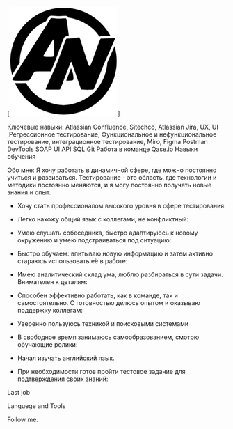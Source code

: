 [![Header](https://github.com/mranolegprivate/anoleg_rezume/blob/main/assets/AN.png)]

Ключевые навыки:
Atlassian Confluence, Sitechco, Atlassian Jira, UX, UI ,Регрессионное тестирование, Функциональное и нефункциональное тестирование, интеграционное тестирование, Miro, Figma
Postman
DevTools
SOAP UI
API
SQL
Git
Работа в команде
Qase.io
Навыки обучения

Обо мне:
Я хочу работать в динамичной сфере, где можно постоянно учиться и развиваться. Тестирование - это область, где технологии и методики постоянно меняются, и я могу постоянно получать новые знания и опыт.

- Хочу стать профессионалом высокого уровня в сфере тестирования:
- Легко нахожу общий язык с коллегами, не конфликтный:
- Умею слушать собеседника, быстро адаптируюсь к новому окружению и умею подстраиваться под ситуацию:
- Быстро обучаем: впитываю новую информацию и затем активно стараюсь использовать её в работе:
- Имею аналитический склад ума, люблю разбираться в сути задачи. Внимателен к деталям:
- Способен эффективно работать, как в команде, так и самостоятельно. С готовностью делюсь опытом и оказываю поддержку коллегам:
- Уверенно пользуюсь техникой и поисковыми системами
- В свободное время занимаюсь самообразованием, смотрю обучающие ролики:
- Начал изучать английский язык.

- При необходимости готов пройти тестовое задание для подтверждения своих знаний:

Last job

Languege and Tools

Follow me.
